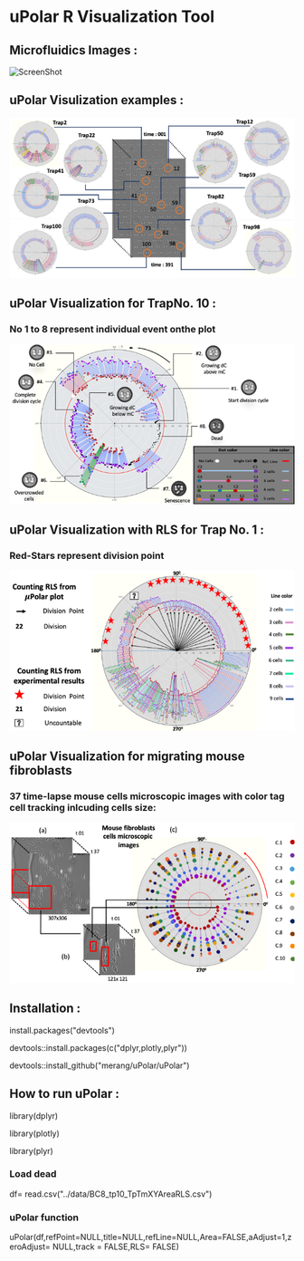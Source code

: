 # uPolar R Visualization Tool 



## Microfluidics Images :  
 
![ScreenShot](https://github.com/merang/uPolar/blob/master/microfluidic.png)


##  uPolar Visulization examples  :  

![ScreenShot](https://github.com/merang/uPolar/blob/master/compare.png)



##  uPolar Visualization for TrapNo.  10   : 

### No 1 to 8 represent  individual event onthe plot 

![ScreenShot](https://github.com/merang/uPolar/blob/master/explain.png)



##  uPolar Visualization with RLS for Trap No. 1   : 

### Red-Stars represent division point

![ScreenShot](https://github.com/merang/uPolar/blob/master/rlsTp1.png)



##  uPolar Visualization for migrating mouse fibroblasts  

### 37 time-lapse mouse cells microscopic images with color tag cell tracking inlcuding cells size:  

![ScreenShot](https://github.com/merang/uPolar/blob/master/microscopic.png)


## Installation : 

install.packages("devtools")

devtools::install.packages(c("dplyr,plotly,plyr"))

devtools::install_github("merang/uPolar/uPolar")


## How to run uPolar : 

library(dplyr)

library(plotly)

library(plyr)

### Load dead
df= read.csv("../data/BC8_tp10_TpTmXYAreaRLS.csv")

### uPolar function 

uPolar(df,refPoint=NULL,title=NULL,refLine=NULL,Area=FALSE,aAdjust=1,zeroAdjust= NULL,track = FALSE,RLS= FALSE)




